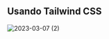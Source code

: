 ## Usando Tailwind CSS 

![2023-03-07 (2)](https://user-images.githubusercontent.com/94052079/223546468-5c465155-4a2d-4ee6-8f0d-f3e592c325b8.png)
